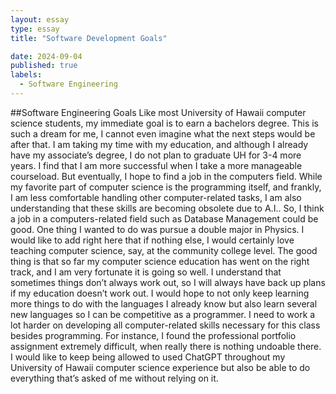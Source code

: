 ```yaml
---
layout: essay
type: essay
title: "Software Development Goals"

date: 2024-09-04
published: true
labels:
  - Software Engineering
---
```


##Software Engineering Goals
	Like most University of Hawaii computer science students, my immediate goal is to earn a bachelors degree.  This is such a dream for me, I cannot even imagine what the next steps would be after that.  I am taking my time with my education, and although I already have my associate’s degree, I do not plan to graduate UH for 3-4 more years.  I find that I am more successful when I take a more manageable courseload.  But eventually, I hope to find a job in the computers field.
	While my favorite part of computer science is the programming itself, and frankly, I am less comfortable handling other computer-related tasks, I am also understanding that these skills are becoming obsolete due to A.I..  So, I think a job in a computers-related field such as Database Management could be good.  One thing I wanted to do was pursue a double major in Physics.  I would like to add right here that if nothing else, I would certainly love teaching computer science, say, at the community college level.
	The good thing is that so far my computer science education has went on the right track, and I am very fortunate it is going so well.  I understand that sometimes things don’t always work out, so I will always have back up plans if my education doesn’t work out.  I would hope to not only keep learning more things to do with the languages I already know but also learn several new languages so I can be competitive as a programmer.
	I need to work a lot harder on developing all computer-related skills necessary for this class besides programming.  For instance, I found the professional portfolio assignment extremely difficult, when really there is nothing undoable there.  I would like to keep being allowed to used ChatGPT throughout my University of Hawaii computer science experience but also be able to do everything that’s asked of me without relying on it.


